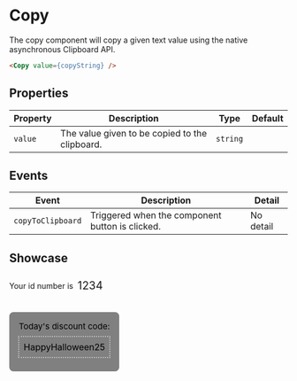 <script lang="ts">
    import Copy from "$lib/components/Copy.svelte";

    let copyString = "1234";
</script>

# Copy

The copy component will copy a given text value using the native asynchronous Clipboard API.

```html
<Copy value={copyString} />
```

## Properties

| Property       | Description                                          | Type                | Default  |
| ---------------| ---------------------------------------------------- | ------------------- | -------- |
| `value`        | The value given to be copied to the clipboard.       | `string`            |          |

## Events

| Event       | Description                                       | Detail    |
| ----------- | ------------------------------------------------- | --------- |
| `copyToClipboard` | Triggered when the component button is clicked.   | No detail |

## Showcase
<div class="showcase">
<div id="first">
    Your id number is 
    <div class="entry">
        1234
        <Copy value={copyString}/>
    </div>
    
</div>
<div id="second">
    Today's discount code: 
    <div class="discount">
        HappyHalloween25
        <Copy value="HappyHalloween25"/>
    </div>
    </div>
</div>
<style>
/* .showcase {
    display: flex;
} */
#first {
    margin-bottom: 2em;
    display: flex;
    align-items: center;
}
#second {
    background-color: grey;
    padding: 1rem;
    width: fit-content;
    border-radius: 0.5em;
    color: black;
    font-size: 15px;
    text-align: center;
}
.entry {
    display: flex;
    font-size: 20px;
    width: fit-content;
    padding: 0.4em;
}
.discount {
    display: flex;
    align-items: center;
    justify-content: space-between;
    border: dotted 2px silver;
    width: fit-content;
    font-size: 16px;
    margin: 0.5em 0;
    padding: 0.5em;
    color: black;
}
</style>